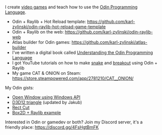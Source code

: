 I create [video games](https://store.steampowered.com/app/2781210/CAT__ONION/) and teach how to use the [Odin Programming Language](https://github.com/odin-lang/Odin).

- Odin + Raylib + Hot Reload template: https://github.com/karl-zylinski/odin-raylib-hot-reload-game-template
- Odin + Raylib on the web: https://github.com/karl-zylinski/odin-raylib-web
- Atlas builder for Odin games: https://github.com/karl-zylinski/atlas-builder
- I've written a digital book called [Understanding the Odin Programming Language](https://odinbook.com/)
- I got YouTube tutorials on how to make [snake](https://github.com/karl-zylinski/snake-tutorial-code) and [breakout](https://github.com/karl-zylinski/breakout) using Odin + Raylib
- My game CAT & ONION on Steam: https://store.steampowered.com/app/2781210/CAT__ONION/

My Odin gists:
- [Open Window using Windows API](https://gist.github.com/karl-zylinski/f8761856593776014c9de3368437e790)
- [D3D12 triangle](https://gist.github.com/jakubtomsu/ecd83e61976d974c7730f9d7ad3e1fd0) (updated by Jakub)
- [Rect Cut](https://gist.github.com/karl-zylinski/ffccda0babb7e05b0657bf0acd3f1a99)
- [Box2D + Raylib example](https://gist.github.com/karl-zylinski/5ef25b68281b899acb1dd7774f035177)

Interested in Odin or gamedev or both? Join my Discord server, it's a friendly place: https://discord.gg/4FsHgtBmFK
